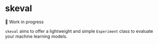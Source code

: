 # skeval

🚧 Work in progress

`skeval` aims to offer a lightweight and simple `Experiment` class to evaluate your machine learning models.


